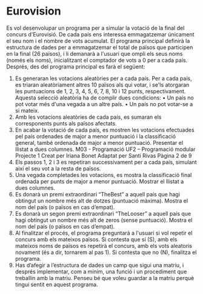 # Eurovision
Es vol desenvolupar un programa per a simular la votació de la final del concurs
d'Eurovisió. De cada país ens interessa emmagatzemar únicament el seu nom i el
nombre de vots acumulat.
El programa principal definirà la estructura de dades per a emmagatzemar el total de
països que participen en la final (26 països), i li demanarà a l'usuari que ompli els seus
noms (només els noms), inicialitzant el comptador de vots a 0 per a cada país. Després,
des del programa principal es farà el següent:
1. Es generaran les votacions aleatòries per a cada país. Per a cada país, es triaran
aleatòriament altres 10 països als qui votar, i se'ls atorgaran les puntuacions de
1, 2, 3, 4, 5, 6, 7, 8, 10 i 12 punts, respectivament. Aquesta selecció aleatòria ha
de complir dues condicions:
• Un país no pot votar més d'una vegada a un altre país.
• Un país no pot votar-se a si mateix.
2. Amb les votacions aleatòries de cada país, es sumaran els corresponents punts
als països afectats.
3. En acabar la votació de cada país, es mostren les votacions efectuades pel país
ordenades de major a menor puntuació i la classificació general, també ordenada
de major a menor puntuació. Presentar el llistat a dues columnes.
M03 - Programació
UF2 – Programació modular
Projecte 1
Creat per Iriana Bonet
Adaptat per Santi Rivas
Pàgina 2 de 9
4. Els passos 1, 2 i 3 es repetiran successivament per a cada país, simulant així el
seu vot a la resta de països.
5. Una vegada completades les votacions, es mostra la classificació final ordenada
per punts de major a menor puntuació. Mostrar el llistat a dues columnes.
6. Es donarà un premi extraordinari “TheBest” a aquell país que hagi obtingut un
nombre més alt de dotzes (puntuació màxima). Mostra el nom del país (o països
en cas d’empat).
7. Es donarà un segon premi extraordinari “TheLooser” a aquell país que hagi
obtingut un nombre més alt de zeros (sense puntuació). Mostra el nom del país (o
països en cas d’empat).
8. Al finalitzar el procés, el programa preguntarà a l'usuari si vol repetir el concurs
amb els mateixos països. Si contesta que sí (S), amb els mateixos noms de països
es repetirà el concurs, amb els vots aleatoris novament (és a dir, tornarem al pas
1). Si contesta que no (N), finalitza el programa.
9. Has d’afegir a l’estructura de dades un camp que sigui una matriu, i després
implementar, com a mínim, una funció i un procediment que treballin amb la
matriu. Penseu bé que voleu guardar a la matriu perquè tingui sentit en aquest
programa.
